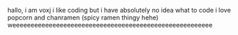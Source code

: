 hallo, i am voxj
i like coding but i have absolutely no idea what to code
i love popcorn and chanramen (spicy ramen thingy hehe)
weeeeeeeeeeeeeeeeeeeeeeeeeeeeeeeeeeeeeeeeeeeeeeeeeeeeeee
